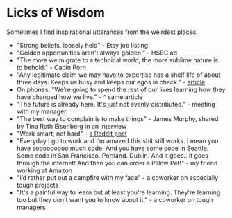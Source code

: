 Licks of Wisdom
======
Sometimes I find inspirational utterances from the weirdest places.

- "Strong beliefs, loosely held" - Etsy job listing
- "Golden opportunities aren't always golden." - HSBC ad
- "The more we migrate to a technical world, the more sublime nature is to behold." - Cabin Porn
- "Any legitimate claim we may have to expertise has a shelf life of about three days. Keeps us busy and keeps our egos in check." - [article](https://www.newfangled.com/responsive-design-at-10000-feet/)
- On phones, "We’re going to spend the rest of our lives learning how they have changed how we live." - ^ same article
- "The future is already here. It's just not evenly distributed." - meeting with my manager
- "The best way to complain is to make things" - James Murphy, shared by Tina Roth Eisenberg in an interview
- "Work smart, not hard" - [a Reddit post](https://www.reddit.com/r/gifs/comments/5quz1s/work_smart_not_hard/?st=IYJ79DLL&sh=e2c639b4)
- "Everyday I go to work and I’m amazed this shit still works. I mean you have sooooooooo much code. And you have some code in Seattle. Some code in San Francisco. Portland. Dublin. And it goes…it goes through the internet! And then you can order a Pillow Pet!" - my friend working at Amazon
- "I’d rather put out a campfire with my face" - a coworker on especially tough projects
- "It's a painful way to learn but at least you're learning. They're learning too but they don't want you to know about it." - a coworker on tough managers
